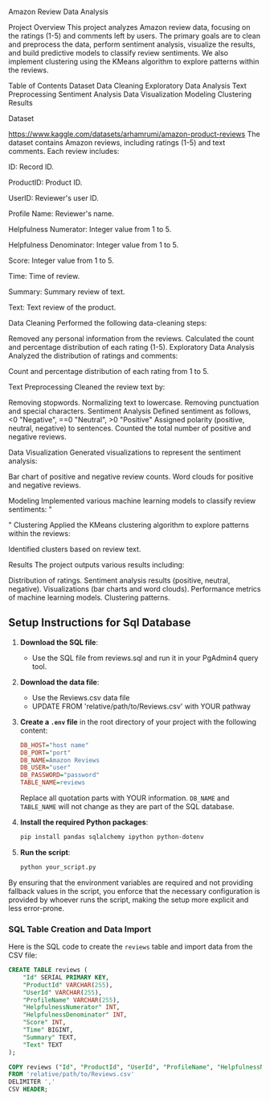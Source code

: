 Amazon Review Data Analysis

Project Overview
This project analyzes Amazon review data, focusing on the ratings (1-5) and comments left by users. The primary goals are to clean and preprocess the data, perform sentiment analysis, visualize the results, and build predictive models to classify review sentiments. We also implement clustering using the KMeans algorithm to explore patterns within the reviews.

Table of Contents
Dataset
Data Cleaning
Exploratory Data Analysis
Text Preprocessing
Sentiment Analysis
Data Visualization
Modeling
Clustering
Results

Dataset
 
https://www.kaggle.com/datasets/arhamrumi/amazon-product-reviews
The dataset contains Amazon reviews, including ratings (1-5) and text comments. Each review includes:

ID: Record ID. 

ProductID: Product ID. 

UserID: Reviewer's user ID. 

Profile Name: Reviewer's name.  

Helpfulness Numerator: Integer value from 1 to 5.

Helpfulness Denominator: Integer value from 1 to 5.

Score: Integer value from 1 to 5.

Time: Time of review. 

Summary: Summary review of text. 

Text: Text review of the product.

Data Cleaning
Performed the following data-cleaning steps:

Removed any personal information from the reviews.
Calculated the count and percentage distribution of each rating (1-5).
Exploratory Data Analysis
Analyzed the distribution of ratings and comments:

Count and percentage distribution of each rating from 1 to 5.

Text Preprocessing
Cleaned the review text by:

Removing stopwords.
Normalizing text to lowercase.
Removing punctuation and special characters.
Sentiment Analysis
Defined sentiment as follows, <0 "Negative", ==0 "Neutral", >0 "Positive"
Assigned polarity (positive, neutral, negative) to sentences.
Counted the total number of positive and negative reviews.

Data Visualization
Generated visualizations to represent the sentiment analysis:

Bar chart of positive and negative review counts.
Word clouds for positive and negative reviews.

Modeling
Implemented various machine learning models to classify review sentiments:
 "




 "
Clustering
Applied the KMeans clustering algorithm to explore patterns within the reviews:

Identified clusters based on review text.

Results
The project outputs various results including:

Distribution of ratings.
Sentiment analysis results (positive, neutral, negative).
Visualizations (bar charts and word clouds).
Performance metrics of machine learning models.
Clustering patterns.




## Setup Instructions for Sql Database

1. **Download the SQL file**:

    - Use the SQL file from reviews.sql and run it in your PgAdmin4 query tool.

2. **Download the data file**:

    - Use the Reviews.csv data file
    - UPDATE FROM 'relative/path/to/Reviews.csv' with YOUR pathway

3. **Create a `.env` file** in the root directory of your project with the following content:

    ```ini
    DB_HOST="host name"
    DB_PORT="port"
    DB_NAME=Amazon Reviews
    DB_USER="user"
    DB_PASSWORD="password"
    TABLE_NAME=reviews
    ```

    Replace all quotation parts with YOUR information. `DB_NAME` and `TABLE_NAME` will not change as they are part of the SQL database.

4. **Install the required Python packages**:

    ```sh
    pip install pandas sqlalchemy ipython python-dotenv
    ```

5. **Run the script**:

    ```sh
    python your_script.py
    ```

By ensuring that the environment variables are required and not providing fallback values in the script, you enforce that the necessary configuration is provided by whoever runs the script, making the setup more explicit and less error-prone.

### SQL Table Creation and Data Import

Here is the SQL code to create the `reviews` table and import data from the CSV file:

```sql
CREATE TABLE reviews (
    "Id" SERIAL PRIMARY KEY,
    "ProductId" VARCHAR(255),
    "UserId" VARCHAR(255),
    "ProfileName" VARCHAR(255),
    "HelpfulnessNumerator" INT,
    "HelpfulnessDenominator" INT,
    "Score" INT,
    "Time" BIGINT,
    "Summary" TEXT,
    "Text" TEXT
);

COPY reviews ("Id", "ProductId", "UserId", "ProfileName", "HelpfulnessNumerator", "HelpfulnessDenominator", "Score", "Time", "Summary", "Text")
FROM 'relative/path/to/Reviews.csv'
DELIMITER ','
CSV HEADER;
